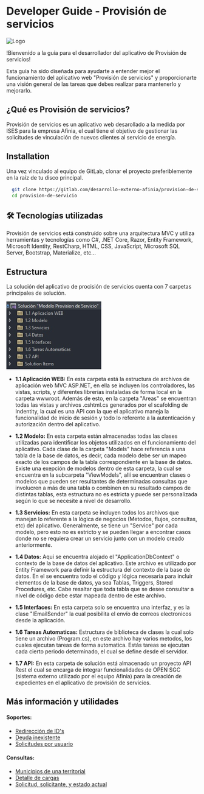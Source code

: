 
# Developer Guide - Provisión de servicios

![Logo](https://ises.com.co/assets/Cabecero/ISES%20cabecero.png)


!Bienvenido a la guía para el desarrollador del aplicativo de Provisión de servicios!

Esta guía ha sido diseñada para ayudarte a entender mejor el funcionamiento del aplicativo web "Provisión de servicios" y proporcionarte una visión general de las tareas que debes realizar para mantenerlo y mejorarlo.




## ¿Qué es Provisión de servicios?

Provisión de servicios es un aplicativo web desarollado a la medida por ISES para la empresa Afinia, el cual tiene el objetivo de gestionar las solicitudes de vinculación de nuevos clientes al servicio de energía.
## Installation

Una vez vinculado al equipo de GitLab, clonar el proyecto preferiblemente en la raíz de tu disco principal.

```bash
  git clone https://gitlab.com/desarrollo-externo-afinia/provision-de-servicio.git
  cd provision-de-servicio
```


    
## 🛠 Tecnologías utilizadas
Provisión de servicios está construído sobre una arquitectura MVC y utiliza herramientas y tecnologías como
C#, .NET Core, Razor, Entity Framework, Microsoft Identity, RestCharp, HTML, CSS, JavaScript, Microsoft SQL Server, Bootstrap, Materialize, etc...


## Estructura

La solución del aplicativo de procisión de servicios cuenta con 7 carpetas principales de solución.

![Estructura](./images/structure.jpg)

- **1.1 Aplicación WEB:**
    En esta carpeta está la estructura de archivos de aplicación web MVC ASP.NET, en ella se incluyen los controladores, las vistas, scripts, y diferentes librerías instaladas de forma local en la carpeta wwwroot. Además de esto, en la carpeta "Areas" se encuentran todas las vistas y archivos .cshtml.cs generados por el scafolding de Indentity, la cual es una API con la que el aplicativo maneja la funcionalidad de inicio de sesión y todo lo referente a la autenticación y autorización dentro del aplicativo.

- **1.2 Modelo:**
    En esta carpeta están almacenadas todas las clases utilizadas para identificar los objetos utilizados en el funcionamiento del aplicativo. Cada clase de la carpeta "Models" hace referencia a una tabla de la base de datos, es decir, cada modelo debe ser un mapeo exacto de los campos de la tabla correspondiente en la base de datos. Existe una exepción de modelos dentro de esta carpeta, la cual se encuentra en la subcarpeta "ViewModels", allí se encuentran clases o modelos que pueden ser resultantes de determinadas consultas que involucren a más de una tabla o combinen en su resultado campos de distintas tablas, esta estructura no es estricta y puede ser personalizada según lo que se necesite a nivel de desarrollo.

- **1.3 Servicios:**
    En esta carpeta se incluyen todos los archivos que manejan lo referente a la lógica de negocios (Metodos, flujos, consultas, etc) del aplicativo. Generalmente, se tiene un "Service" por cada modelo, pero esto no es estricto y se pueden llegar a encontrar casos donde no se requiera crear un servicio junto con un modelo creado anteriormente.

- **1.4 Datos:**
    Aquí se encuentra alojado el "ApplicationDbContext" o contexto de la base de datos del aplicativo. Este archivo es utilizado por Entity Framework para definir la estructura del contexto de la base de datos. En el se encuentra todo el código y lógica necesaria para incluir elementos de la base de datos, ya sea Tablas, Triggers, Stored Procedures, etc. Cabe resaltar que toda tabla que se desee consultar a nivel de código debe estar mapeada dentro de este archivo.

- **1.5 Interfaces:**
    En esta carpeta solo se encuentra una interfaz, y es la clase "IEmailSender" la cual posibilita el envío de correos electronicos desde la aplicación.

- **1.6 Tareas Automaticas:**
    Estructura de biblioteca de clases la cual solo tiene un archivo (Program.cs), en este archivo hay varios metodos, los cuales ejecutan tareas de forma automatica. Estás tareas se ejecutan cada cierto periodo determinado, el cual se define desde el servidor.

- **1.7 API:**
    En esta carpeta de solución está almacenado un proyecto API Rest el cual se encarga de integrar funcionalidades de OPEN SGC (sistema externo utilizado por el equipo Afinia) para la creación de expedientes en el aplicativo de provisión de servicios.



## Más información y utilidades

#### Soportes:

 - [Redirección de ID's](./soportes/redireccionar-id.md)
 - [Deuda inexistente](./soportes/deuda-inexistente.md)
 - [Solicitudes por usuario](./soportes/solicitudes-por-usuario.md)

 #### Consultas:

 - [Municipios de una territorial](./consultas/municipios-territorial.md)
 - [Detalle de cargas](./consultas/detalle-cargas.md)
 - [Solicitud, solicitante, y estado actual](./consultas/solicitud-solicitante-estado.md)


